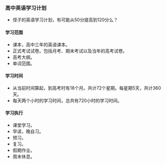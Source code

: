 ### 高中英语学习计划
- 侄子的英语学习计划，有可能从50分提高到120分么？
#### 学习范围
- 课本，高中三年的英语课本。
- 正式考试试卷。包括月考、期末考试以及当年的高考试卷。
- 高考大纲。
- 单词范围。

#### 学习时间
- 从当前时间算起，到高考时有18个月。共计72个星期。每星期5天，共计360天。
- 每天两个小时的学习时间，总共有720小时的学习时间。

#### 学习执行
- 课堂学习。
- 早读，晚自习。
- 预习。
- 复习。
- 假期作业。
- 周末休息。
